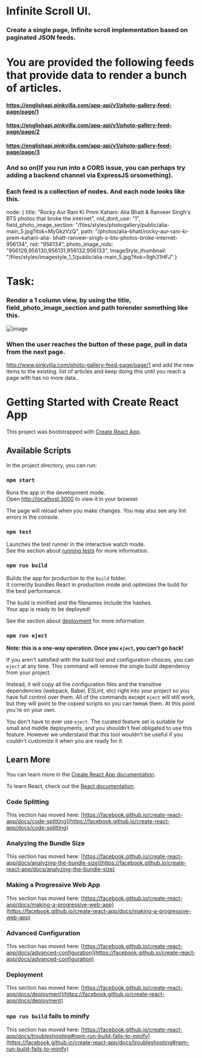 
# Infinite Scroll UI.

### Create a single page, Infinite scroll implementation based on paginated JSON feeds.

# You are provided the following feeds that provide data to render a bunch of articles.
#### https://englishapi.pinkvilla.com/app-api/v1/photo-gallery-feed-page/page/1
#### https://englishapi.pinkvilla.com/app-api/v1/photo-gallery-feed-page/page/2
#### https://englishapi.pinkvilla.com/app-api/v1/photo-gallery-feed-page/page/3

### And so on(If you run into a CORS issue, you can perhaps try adding a backend channel via ExpressJS orsomething).

### Each feed is a collection of nodes. And each node looks like this.

node: {
title: &quot;Rocky Aur Rani Ki Prem Kahani: Alia Bhatt &amp; Ranveer
Singh&#39;s BTS photos that broke the internet&quot;,
nid_dont_use: &quot;1&quot;,
field_photo_image_section:
&quot;/files/styles/photogallery/public/alia-main_5.jpg?itok=MyGkzVzQ&quot;,
path: &quot;/photos/alia-bhatt/rocky-aur-rani-ki-prem-kahani-alia-
bhatt-ranveer-singh-s-bts-photos-broke-internet-956134&quot;,
nid: &quot;956134&quot;,
photo_image_nids: &quot;956129,956130,956131,956132,956133&quot;,
ImageStyle_thumbnail:
&quot;/files/styles/imagestyle_1_1/public/alia-main_5.jpg?itok=9gh31HFJ&quot;
}


# Task:
### Render a 1 column view, by using the title, field_photo_image_section and path torender something like this.
![image](https://user-images.githubusercontent.com/43093582/213653047-f755e0cb-6046-4d71-a4ba-98b5176179f8.png)

### When the user reaches the button of these page, pull in data from the next page.

http://www.pinkvilla.com/photo-gallery-feed-page/page/1 and add the new items to the existing.
list of articles and keep doing this until you reach a page with has no more data..

# Getting Started with Create React App

This project was bootstrapped with [Create React App](https://github.com/facebook/create-react-app).

## Available Scripts

In the project directory, you can run:

### `npm start`

Runs the app in the development mode.\
Open [http://localhost:3000](http://localhost:3000) to view it in your browser.

The page will reload when you make changes.
You may also see any lint errors in the console.

### `npm test`

Launches the test runner in the interactive watch mode.\
See the section about [running tests](https://facebook.github.io/create-react-app/docs/running-tests) for more information.

### `npm run build`

Builds the app for production to the `build` folder.\
It correctly bundles React in production mode and optimizes the build for the best performance.

The build is minified and the filenames include the hashes.\
Your app is ready to be deployed!

See the section about [deployment](https://facebook.github.io/create-react-app/docs/deployment) for more information.

### `npm run eject`

**Note: this is a one-way operation. Once you `eject`, you can't go back!**

If you aren't satisfied with the build tool and configuration choices, you can `eject` at any time. This command will remove the single build dependency from your project.

Instead, it will copy all the configuration files and the transitive dependencies (webpack, Babel, ESLint, etc) right into your project so you have full control over them. All of the commands except `eject` will still work, but they will point to the copied scripts so you can tweak them. At this point you're on your own.

You don't have to ever use `eject`. The curated feature set is suitable for small and middle deployments, and you shouldn't feel obligated to use this feature. However we understand that this tool wouldn't be useful if you couldn't customize it when you are ready for it.

## Learn More

You can learn more in the [Create React App documentation](https://facebook.github.io/create-react-app/docs/getting-started).

To learn React, check out the [React documentation](https://reactjs.org/).

### Code Splitting

This section has moved here: [https://facebook.github.io/create-react-app/docs/code-splitting](https://facebook.github.io/create-react-app/docs/code-splitting)

### Analyzing the Bundle Size

This section has moved here: [https://facebook.github.io/create-react-app/docs/analyzing-the-bundle-size](https://facebook.github.io/create-react-app/docs/analyzing-the-bundle-size)

### Making a Progressive Web App

This section has moved here: [https://facebook.github.io/create-react-app/docs/making-a-progressive-web-app](https://facebook.github.io/create-react-app/docs/making-a-progressive-web-app)

### Advanced Configuration

This section has moved here: [https://facebook.github.io/create-react-app/docs/advanced-configuration](https://facebook.github.io/create-react-app/docs/advanced-configuration)

### Deployment

This section has moved here: [https://facebook.github.io/create-react-app/docs/deployment](https://facebook.github.io/create-react-app/docs/deployment)

### `npm run build` fails to minify

This section has moved here: [https://facebook.github.io/create-react-app/docs/troubleshooting#npm-run-build-fails-to-minify](https://facebook.github.io/create-react-app/docs/troubleshooting#npm-run-build-fails-to-minify)
